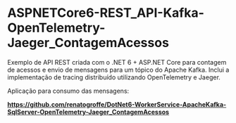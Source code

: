 # ASPNETCore6-REST_API-Kafka-OpenTelemetry-Jaeger_ContagemAcessos
Exemplo de API REST criada com o .NET 6 + ASP.NET Core para contagem de acessos e envio de mensagens para um tópico do Apache Kafka. Inclui a implementação de tracing distribuído utilizando OpenTelemetry e Jaeger.


Aplicação para consumo das mensagens:

**https://github.com/renatogroffe/DotNet6-WorkerService-ApacheKafka-SqlServer-OpenTelemetry-Jaeger_ContagemAcessos**
